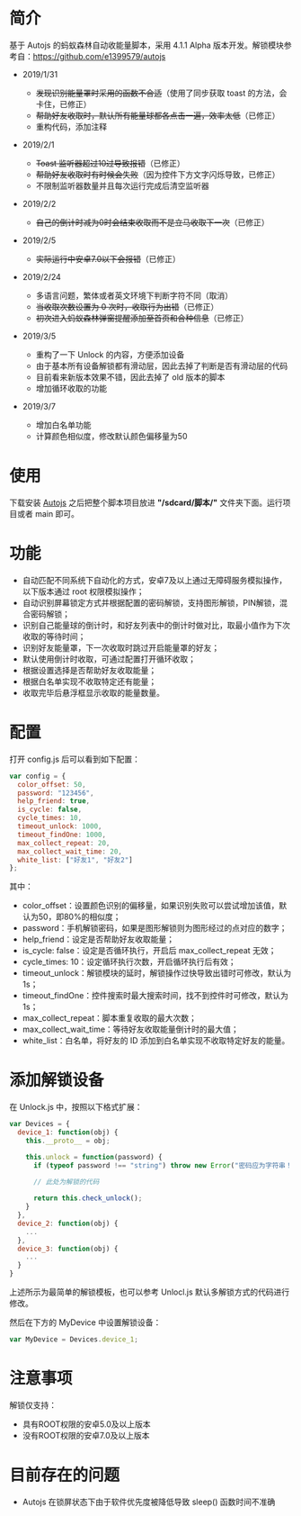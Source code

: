 # 简介

基于 Autojs 的蚂蚁森林自动收能量脚本，采用 4.1.1 Alpha 版本开发。解锁模块参考自：https://github.com/e1399579/autojs

- 2019/1/31 
  - ~~发现识别能量罩时采用的函数不合适~~（使用了同步获取 toast 的方法，会卡住，已修正）
  - ~~帮助好友收取时，默认所有能量球都各点击一遍，效率太低~~（已修正）
  - 重构代码，添加注释

- 2019/2/1
  - ~~Toast 监听器超过10过导致报错~~（已修正）
  - ~~帮助好友收取时有时候会失败~~（因为控件下方文字闪烁导致，已修正）
  - 不限制监听器数量并且每次运行完成后清空监听器
  
- 2019/2/2
  - ~~自己的倒计时减为0时会结束收取而不是立马收取下一次~~（已修正）
  
- 2019/2/5
  - ~~实际运行中安卓7.0以下会报错~~（已修正）

- 2019/2/24
  - 多语言问题，繁体或者英文环境下判断字符不同（取消）
  - ~~当收取次数设置为 0 次时，收取行为出错~~（已修正）
  - ~~初次进入蚂蚁森林弹窗提醒添加至首页和合种信息~~（已修正）

- 2019/3/5
  - 重构了一下 Unlock 的内容，方便添加设备
  - 由于基本所有设备解锁都有滑动层，因此去掉了判断是否有滑动层的代码
  - 目前看来新版本效果不错，因此去掉了 old 版本的脚本
  - 增加循环收取的功能

- 2019/3/7
  - 增加白名单功能
  - 计算颜色相似度，修改默认颜色偏移量为50

# 使用

下载安装 [Autojs](https://github.com/hyb1996/Auto.js) 之后把整个脚本项目放进 __"/sdcard/脚本/"__ 文件夹下面。运行项目或者 main 即可。

# 功能

- 自动匹配不同系统下自动化的方式，安卓7及以上通过无障碍服务模拟操作，以下版本通过 root 权限模拟操作；
- 自动识别屏幕锁定方式并根据配置的密码解锁，支持图形解锁，PIN解锁，混合密码解锁；
- 识别自己能量球的倒计时，和好友列表中的倒计时做对比，取最小值作为下次收取的等待时间；
- 识别好友能量罩，下一次收取时跳过开启能量罩的好友；
- 默认使用倒计时收取，可通过配置打开循环收取；
- 根据设置选择是否帮助好友收取能量；
- 根据白名单实现不收取特定还有能量；
- 收取完毕后悬浮框显示收取的能量数量。

# 配置

打开 config.js 后可以看到如下配置：

```javascript
var config = {
  color_offset: 50,
  password: "123456",
  help_friend: true,
  is_cycle: false,
  cycle_times: 10,
  timeout_unlock: 1000,
  timeout_findOne: 1000,
  max_collect_repeat: 20,
  max_collect_wait_time: 20,
  white_list: ["好友1", "好友2"]
};
```

其中：

- color_offset：设置颜色识别的偏移量，如果识别失败可以尝试增加该值，默认为50，即80%的相似度；
- password：手机解锁密码，如果是图形解锁则为图形经过的点对应的数字；
- help_friend：设定是否帮助好友收取能量；
- is_cycle: false：设定是否循环执行，开启后 max_collect_repeat 无效；
- cycle_times: 10：设定循环执行次数，开启循环执行后有效；
- timeout_unlock：解锁模块的延时，解锁操作过快导致出错时可修改，默认为1s；
- timeout_findOne：控件搜索时最大搜索时间，找不到控件时可修改，默认为1s；
- max_collect_repeat：脚本重复收取的最大次数；
- max_collect_wait_time：等待好友收取能量倒计时的最大值；
- white_list：白名单，将好友的 ID 添加到白名单实现不收取特定好友的能量。

# 添加解锁设备

在 Unlock.js 中，按照以下格式扩展：

```javascript
var Devices = { 
  device_1: function(obj) {
    this.__proto__ = obj;

    this.unlock = function(password) {
      if (typeof password !== "string") throw new Error("密码应为字符串！");
      
      // 此处为解锁的代码

      return this.check_unlock();
    }
  },
  device_2: function(obj) {
    ...
  },
  device_3: function(obj) {
    ...
  }
}
```

上述所示为最简单的解锁模板，也可以参考 Unlocl.js 默认多解锁方式的代码进行修改。

然后在下方的 MyDevice 中设置解锁设备：

```javascript
var MyDevice = Devices.device_1;
```

# 注意事项

解锁仅支持：

- 具有ROOT权限的安卓5.0及以上版本
- 没有ROOT权限的安卓7.0及以上版本

# 目前存在的问题

- Autojs 在锁屏状态下由于软件优先度被降低导致 sleep() 函数时间不准确